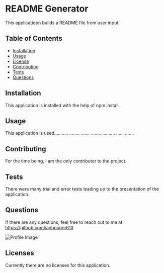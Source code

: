 
  # README Generator

  This applicatiopn builds a README file from user input.
  ## Table of Contents
  * [Installation](#installation)
  * [Usage](#usage)
  * [License](#license)
  * [Contributing](#contributing)
  * [Tests](#test)
  * [Questions](#questions)
  
  ## Installation
  This application is installed with the help of npm install.
  ## Usage
  This application is used........... ........ ....... ........ .......... ...... .......
  ## Contributing
  For the time being, I am the only contributor to the project.
  ## Tests
  There were many trial and error tests leading up to the presentation of the application.
  ## Questions
  If there are any questions, feel free to reach out to me at https://github.com/ianhooper613 

  ![Profile Image](https://avatars3.githubusercontent.com/u/60622571?v=4)
  ## Licenses
  Currently there are no licenses for this application.
  
